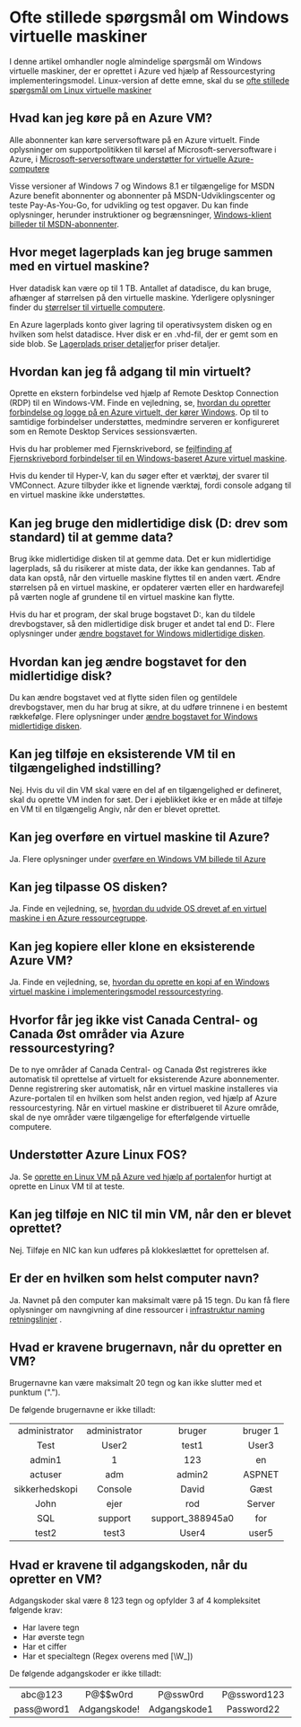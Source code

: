 <properties
    pageTitle="Ofte stillede spørgsmål om Windows FOS | Microsoft Azure"
    description="Indeholder svar på nogle af de almindelige spørgsmål om Windows virtuelle maskiner, der er oprettet med ressourcestyring modellen."
    services="virtual-machines-windows"
    documentationCenter=""
    authors="cynthn"
    manager="timlt"
    editor=""
    tags="azure-resource-management"/>

<tags
    ms.service="virtual-machines-windows"
    ms.workload="infrastructure-services"
    ms.tgt_pltfrm="vm-windows"
    ms.devlang="na"
    ms.topic="article"
    ms.date="08/16/2016"
    ms.author="cynthn"/>

# <a name="frequently-asked-question-about-windows-virtual-machines"></a>Ofte stillede spørgsmål om Windows virtuelle maskiner 


I denne artikel omhandler nogle almindelige spørgsmål om Windows virtuelle maskiner, der er oprettet i Azure ved hjælp af Ressourcestyring implementeringsmodel. Linux-version af dette emne, skal du se [ofte stillede spørgsmål om Linux virtuelle maskiner](virtual-machines-linux-faq.md)

## <a name="what-can-i-run-on-an-azure-vm"></a>Hvad kan jeg køre på en Azure VM?

Alle abonnenter kan køre serversoftware på en Azure virtuelt. Finde oplysninger om supportpolitikken til kørsel af Microsoft-serversoftware i Azure, i [Microsoft-serversoftware understøtter for virtuelle Azure-computere](https://support.microsoft.com/kb/2721672)

Visse versioner af Windows 7 og Windows 8.1 er tilgængelige for MSDN Azure benefit abonnenter og abonnenter på MSDN-Udviklingscenter og teste Pay-As-You-Go, for udvikling og test opgaver. Du kan finde oplysninger, herunder instruktioner og begrænsninger, [Windows-klient billeder til MSDN-abonnenter](http://azure.microsoft.com/blog/2014/05/29/windows-client-images-on-azure/). 


## <a name="how-much-storage-can-i-use-with-a-virtual-machine"></a>Hvor meget lagerplads kan jeg bruge sammen med en virtuel maskine?

Hver datadisk kan være op til 1 TB. Antallet af datadisce, du kan bruge, afhænger af størrelsen på den virtuelle maskine. Yderligere oplysninger finder du [størrelser til virtuelle computere](virtual-machines-windows-sizes.md).

En Azure lagerplads konto giver lagring til operativsystem disken og en hvilken som helst datadisce. Hver disk er en .vhd-fil, der er gemt som en side blob. Se [Lagerplads priser detaljer](https://azure.microsoft.com/pricing/details/storage/)for priser detaljer.


## <a name="how-can-i-access-my-virtual-machine"></a>Hvordan kan jeg få adgang til min virtuelt?

Oprette en ekstern forbindelse ved hjælp af Remote Desktop Connection (RDP) til en Windows-VM. Finde en vejledning, se, [hvordan du opretter forbindelse og logge på en Azure virtuelt, der kører Windows](virtual-machines-windows-connect-logon.md). Op til to samtidige forbindelser understøttes, medmindre serveren er konfigureret som en Remote Desktop Services sessionsværten.  


Hvis du har problemer med Fjernskrivebord, se [fejlfinding af Fjernskrivebord forbindelser til en Windows-baseret Azure virtuel maskine](virtual-machines-windows-troubleshoot-rdp-connection.md). 

Hvis du kender til Hyper-V, kan du søger efter et værktøj, der svarer til VMConnect. Azure tilbyder ikke et lignende værktøj, fordi console adgang til en virtuel maskine ikke understøttes.

## <a name="can-i-use-the-temporary-disk-the-d-drive-by-default-to-store-data"></a>Kan jeg bruge den midlertidige disk (D: drev som standard) til at gemme data?

Brug ikke midlertidige disken til at gemme data. Det er kun midlertidige lagerplads, så du risikerer at miste data, der ikke kan gendannes. Tab af data kan opstå, når den virtuelle maskine flyttes til en anden vært. Ændre størrelsen på en virtuel maskine, er opdaterer værten eller en hardwarefejl på værten nogle af grundene til en virtuel maskine kan flytte.

Hvis du har et program, der skal bruge bogstavet D:, kan du tildele drevbogstaver, så den midlertidige disk bruger et andet tal end D:. Flere oplysninger under [ændre bogstavet for Windows midlertidige disken](virtual-machines-windows-classic-change-drive-letter.md).

## <a name="how-can-i-change-the-drive-letter-of-the-temporary-disk"></a>Hvordan kan jeg ændre bogstavet for den midlertidige disk?

Du kan ændre bogstavet ved at flytte siden filen og gentildele drevbogstaver, men du har brug at sikre, at du udføre trinnene i en bestemt rækkefølge. Flere oplysninger under [ændre bogstavet for Windows midlertidige disken](virtual-machines-windows-classic-change-drive-letter.md).

## <a name="can-i-add-an-existing-vm-to-an-availability-set"></a>Kan jeg tilføje en eksisterende VM til en tilgængelighed indstilling?

Nej. Hvis du vil din VM skal være en del af en tilgængelighed er defineret, skal du oprette VM inden for sæt. Der i øjeblikket ikke er en måde at tilføje en VM til en tilgængelig Angiv, når den er blevet oprettet.

## <a name="can-i-upload-a-virtual-machine-to-azure"></a>Kan jeg overføre en virtuel maskine til Azure?

Ja. Flere oplysninger under [overføre en Windows VM billede til Azure](virtual-machines-windows-upload-image.md)

## <a name="can-i-resize-the-os-disk"></a>Kan jeg tilpasse OS disken?

Ja. Finde en vejledning, se, [hvordan du udvide OS drevet af en virtuel maskine i en Azure ressourcegruppe](virtual-machines-windows-expand-os-disk.md).

## <a name="can-i-copy-or-clone-an-existing-azure-vm"></a>Kan jeg kopiere eller klone en eksisterende Azure VM?

Ja. Finde en vejledning, se, [hvordan du oprette en kopi af en Windows virtuel maskine i implementeringsmodel ressourcestyring](virtual-machines-windows-vhd-copy.md).

## <a name="why-am-i-not-seeing-canada-central-and-canada-east-regions-through-azure-resource-manager"></a>Hvorfor får jeg ikke vist Canada Central- og Canada Øst områder via Azure ressourcestyring?

De to nye områder af Canada Central- og Canada Øst registreres ikke automatisk til oprettelse af virtuelt for eksisterende Azure abonnementer. Denne registrering sker automatisk, når en virtuel maskine installeres via Azure-portalen til en hvilken som helst anden region, ved hjælp af Azure ressourcestyring. Når en virtuel maskine er distribueret til Azure område, skal de nye områder være tilgængelige for efterfølgende virtuelle computere.

## <a name="does-azure-support-linux-vms"></a>Understøtter Azure Linux FOS?

Ja. Se [oprette en Linux VM på Azure ved hjælp af portalen](virtual-machines-linux-quick-create-portal.md)for hurtigt at oprette en Linux VM til at teste.

## <a name="can-i-add-a-nic-to-my-vm-after-its-created"></a>Kan jeg tilføje en NIC til min VM, når den er blevet oprettet?

Nej. Tilføje en NIC kan kun udføres på klokkeslættet for oprettelsen af.

## <a name="are-there-any-computer-name-requirements"></a>Er der en hvilken som helst computer navn?

Ja. Navnet på den computer kan maksimalt være på 15 tegn. Du kan få flere oplysninger om navngivning af dine ressourcer i [infrastruktur naming retningslinjer](virtual-machines-windows-infrastructure-naming-guidelines.md) .

## <a name="what-are-the-username-requirements-when-creating-a-vm"></a>Hvad er kravene brugernavn, når du opretter en VM?

Brugernavne kan være maksimalt 20 tegn og kan ikke slutter med et punktum ("."). 

De følgende brugernavne er ikke tilladt:

<table>
    <tr>
        <td style="text-align:center">administrator </td><td style="text-align:center"> administrator </td><td style="text-align:center"> bruger </td><td style="text-align:center"> bruger 1</td>
    </tr>
    <tr>
        <td style="text-align:center">Test </td><td style="text-align:center"> User2 </td><td style="text-align:center"> test1 </td><td style="text-align:center"> User3</td>
    </tr>
    <tr>
        <td style="text-align:center">admin1 </td><td style="text-align:center"> 1 </td><td style="text-align:center"> 123 </td><td style="text-align:center"> en</td>
    </tr>
    <tr>
        <td style="text-align:center">actuser  </td><td style="text-align:center"> adm </td><td style="text-align:center"> admin2 </td><td style="text-align:center"> ASPNET</td>
    </tr>
    <tr>
        <td style="text-align:center">sikkerhedskopi </td><td style="text-align:center"> Console </td><td style="text-align:center"> David </td><td style="text-align:center"> Gæst</td>
    </tr>
    <tr>
        <td style="text-align:center">John </td><td style="text-align:center"> ejer </td><td style="text-align:center"> rod </td><td style="text-align:center"> Server</td>
    </tr>
    <tr>
        <td style="text-align:center">SQL </td><td style="text-align:center"> support </td><td style="text-align:center"> support_388945a0 </td><td style="text-align:center"> for</td>
    </tr>
    <tr>
        <td style="text-align:center">test2 </td><td style="text-align:center"> test3 </td><td style="text-align:center"> User4 </td><td style="text-align:center"> user5</td>
    </tr>
</table>

## <a name="what-are-the-password-requirements-when-creating-a-vm"></a>Hvad er kravene til adgangskoden, når du opretter en VM?

Adgangskoder skal være 8 123 tegn og opfylder 3 af 4 kompleksitet følgende krav:

- Har lavere tegn
- Har øverste tegn
- Har et ciffer
- Har et specialtegn (Regex overens med [\W_])

De følgende adgangskoder er ikke tilladt:

<table>
    <tr>
        <td style="text-align:center">abc@123</td><td style="text-align:center">P@$$w0rd</td><td style="text-align:center">P@ssw0rd</td><td style="text-align:center">P@ssword123</td><td style="text-align:center">Pa$ word</td>
    </tr>
    <tr>
        <td style="text-align:center">pass@word1</td><td style="text-align:center">Adgangskode!</td><td style="text-align:center">Adgangskode1</td><td style="text-align:center">Password22</td><td style="text-align:center">ILOVEYOU!</td>
    </tr>
</table>
